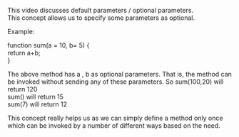 This video discusses default parameters / optional parameters.<br/>
This concept allows us to specify some parameters as optional.<br/>

Example:<br/>

function sum(a = 10, b= 5) {<br/>
  return a+b;<br/>
}<br/>

The above method has a , b as optional parameters. That is, the method can be invoked without sending any of these parameters. 
So 
sum(100,20) will return 120 <br/>
sum() will return 15<br/>
sum(7) will return 12<br/>

This concept really helps us as we can simply define a method only once which can be invoked by a number of different ways based on the need.<br/>
